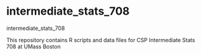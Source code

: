 # intermediate_stats_708
intermediate_stats_708

This repository contains R scripts and data files for CSP Intermediate Stats 708 at UMass Boston
